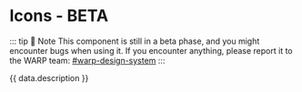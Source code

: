 <script setup>
import Overview from './overview.md';
import Styling from './styling.md';
import Dev from './code.md';
import Accessibility from './accessibility.md';
import React from './react.md';
import data from './data.json';
import { mapFrameworkStatuses } from '../utils.js';
</script>

# Icons - BETA

::: tip 📣 Note
This component is still in a beta phase, and you might encounter bugs when using it.
If you encounter anything, please report it to the WARP team: [#warp-design-system](https://sch-chat.slack.com/archives/C04P0GYTHPV)
:::

{{ data.description }}

<tabs-content variant="main">
  <template #Overview>
    <overview />
  </template>
  <template #Styling>
    <styling />
  </template>
  <template #Code>
    <dev />
  </template>
  <template #Accessibility>
    <accessibility />
  </template>
</tabs-content>

<component-questions />
